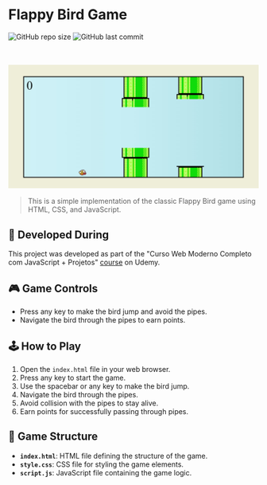 # Flappy Bird Game

![GitHub repo size](https://img.shields.io/github/repo-size/giovananog/flappy-bird?style=for-the-badge)
![GitHub last commit](https://img.shields.io/github/last-commit/giovananog/flappy-bird?style=for-the-badge)

<br><br>
![Flappy Bird](images/image.png)

> This is a simple implementation of the classic Flappy Bird game using HTML, CSS, and JavaScript.

## 🌟 Developed During

This project was developed as part of the "Curso Web Moderno Completo com JavaScript + Projetos" [course](https://www.udemy.com/course/curso-web/?couponCode=24T3MT53024) on Udemy.

## 🎮 Game Controls

- Press any key to make the bird jump and avoid the pipes.
- Navigate the bird through the pipes to earn points.

## 🕹️ How to Play

1. Open the `index.html` file in your web browser.
2. Press any key to start the game.
3. Use the spacebar or any key to make the bird jump.
4. Navigate the bird through the pipes.
5. Avoid collision with the pipes to stay alive.
6. Earn points for successfully passing through pipes.

## 📂 Game Structure

- **`index.html`**: HTML file defining the structure of the game.
- **`style.css`**: CSS file for styling the game elements.
- **`script.js`**: JavaScript file containing the game logic.
